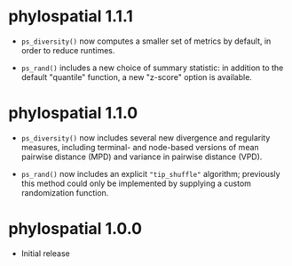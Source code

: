 # phylospatial 1.1.1

* `ps_diversity()` now computes a smaller set of metrics by default, in order to reduce runtimes.

* `ps_rand()` includes a new choice of summary statistic: in addition to the default "quantile" function, a new "z-score" option is available.

# phylospatial 1.1.0

* `ps_diversity()` now includes several new divergence and regularity measures, including terminal- and node-based versions of mean pairwise distance (MPD) and variance in pairwise distance (VPD).

* `ps_rand()` now includes an explicit `"tip_shuffle"` algorithm; previously this method could only be implemented by supplying a custom randomization function.

# phylospatial 1.0.0

* Initial release
